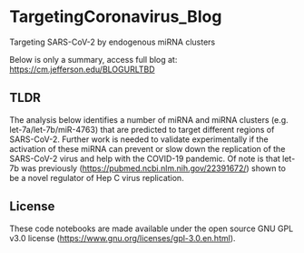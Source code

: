 # TargetingCoronavirus_Blog
Targeting SARS-CoV-2 by endogenous miRNA clusters

Below is only a summary, access full blog at: https://cm.jefferson.edu/BLOGURLTBD

TLDR
---------------
The analysis below identifies a number of miRNA and miRNA clusters (e.g. let-7a/let-7b/miR-4763) that are predicted to target different regions of SARS-CoV-2.  Further work is needed to validate experimentally if the activation of these miRNA can prevent or slow down the replication of the SARS-CoV-2 virus and help with the COVID-19 pandemic.  Of note is that let-7b was previously (https://pubmed.ncbi.nlm.nih.gov/22391672/) shown to be a novel regulator of Hep C virus replication.


License
---------------
These code notebooks are made available under the open source GNU GPL v3.0 license (https://www.gnu.org/licenses/gpl-3.0.en.html).
